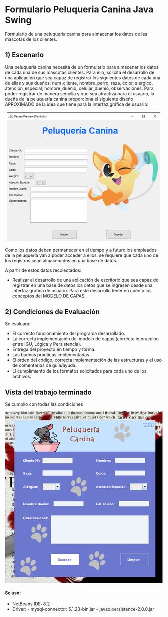 # Formulario Peluqueria Canina Java Swing

Formulario de una peluquería canina para almacenar los datos de las mascotas de los clientes.

## 1) Escenario

Una peluquería canina necesita de un formulario para almacenar los datos de cada una de sus mascotas clientes. Para ello, solicita el desarrollo de una aplicación que sea capaz de registrar los siguientes datos de cada una de ellas y sus dueños: num_cliente, nombre_perro, raza, color, alergico, atención_especial, nombre_duenio, celular_duenio, observaciones.
Para poder registrar de manera sencilla y que sea atractiva para el usuario, la dueña de la peluquería canina proporciona el siguiente diseño APROXIMADO de la idea que tiene para la interfaz gráfica de usuario:

<img src="https://github.com/IngAlarcon/FormularioPeluqueriaCaninaJavaSwing/blob/main/ejemplo.png"/>



Como los datos deben permanecer en el tiempo y a futuro los empleados de la peluquería van a poder acceder a ellos, se requiere que cada uno de los registros sean almacenados en una base de datos.

A partir de estos datos recolectados:
- Realizar el desarrollo de una aplicación de escritorio que sea capaz de registrar en una base de datos los datos que se ingresen desde una interfaz gráfica de usuario. Para este desarrollo tener en cuenta los conceptos del MODELO DE CAPAS.


## 2) Condiciones de Evaluación
Se evaluará:
- El correcto funcionamiento del programa desarrollado.
- La correcta implementación del modelo de capas (correcta interacción entre IGU, Lógica y Persistencia).
- Entrega del proyecto en tiempo y forma.
- Las buenas prácticas implementadas.
- El orden del código, correcta implementación de las estructuras y el uso de comentarios de guía/ayuda.
- El cumplimiento de los formatos solicitados para cada uno de los archivos.

## Vista del trabajo terminado 
Se cumplio con todas las condiciones 

<img src="https://github.com/IngAlarcon/FormularioPeluqueriaCaninaJavaSwing/blob/main/TPO2Java.png"/>

#### Se uso:

- NetBeans IDE:  8.2
- Driver:  - mysql-connector: 5.1.23-bin.jar 
           - javax.persistence-2.0.0.jar
 
 
 
